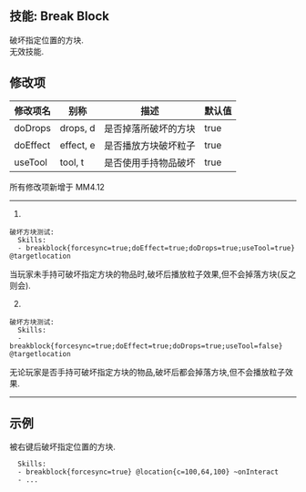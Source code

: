 技能: Break Block
--------------------------

破坏指定位置的方块.  
无效技能.

修改项
----------

| 修改项名 | 别称    | 描述                                                                                                    | 默认值 |
|-----------|------------|----------------------------------------------------------------------------------------------------------------|---------------|
| doDrops   | drops, d | 是否掉落所破坏的方块 | true          |
| doEffect  | effect, e | 是否播放方块破坏粒子 | true |
| useTool   | tool, t | 是否使用手持物品破坏 | true |

所有修改项新增于 MM4.12

----------

1. 
```
破坏方块测试:
  Skills:
  - breakblock{forcesync=true;doEffect=true;doDrops=true;useTool=true} @targetlocation
```

当玩家未手持可破坏指定方块的物品时,破坏后播放粒子效果,但不会掉落方块(反之则会).

2. 
```
破坏方块测试:
  Skills:
  - breakblock{forcesync=true;doEffect=true;doDrops=true;useTool=false} @targetlocation
```

无论玩家是否手持可破坏指定方块的物品,破坏后都会掉落方块,但不会播放粒子效果.

--------

示例
--------

被右键后破坏指定位置的方块.

      Skills:
      - breakblock{forcesync=true} @location{c=100,64,100} ~onInteract
      - ...